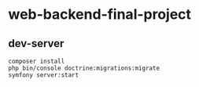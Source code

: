 # web-backend-final-project

## dev-server

```
composer install
php bin/console doctrine:migrations:migrate
symfony server:start
```
